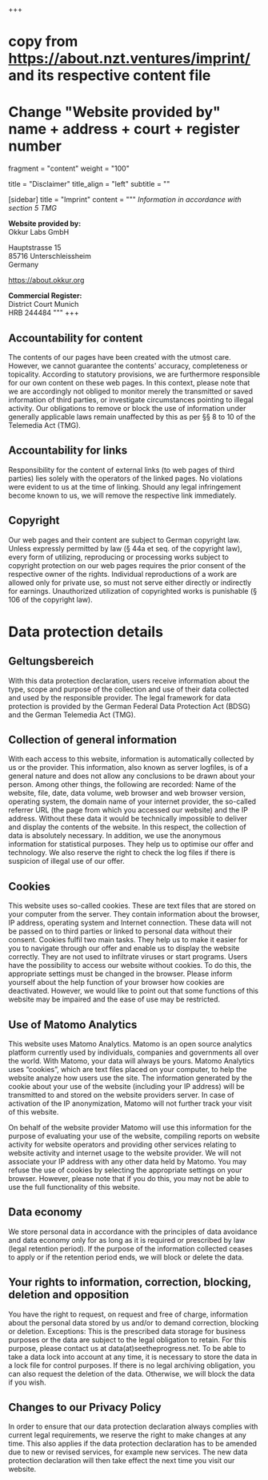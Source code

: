 +++
# copy from https://about.nzt.ventures/imprint/ and its respective content file
# Change "Website provided by" name + address + court + register number
fragment = "content"
weight = "100"

title = "Disclaimer"
title_align = "left"
subtitle = ""

[sidebar]
  title = "Imprint"
  content = """
*Information in accordance with section 5 TMG*

**Website provided by:**  
Okkur Labs GmbH

Hauptstrasse 15  
85716 Unterschleissheim  
Germany

https://about.okkur.org

**Commercial Register:**  
District Court Munich  
HRB 244484
"""
+++

## Accountability for content
The contents of our pages have been created with the utmost care. However, we cannot guarantee the contents' accuracy, completeness or topicality. According to statutory provisions, we are furthermore responsible for our own content on these web pages. In this context, please note that we are accordingly not obliged to monitor merely the transmitted or saved information of third parties, or investigate circumstances pointing to illegal activity. Our obligations to remove or block the use of information under generally applicable laws remain unaffected by this as per §§ 8 to 10 of the Telemedia Act (TMG).

## Accountability for links
Responsibility for the content of external links (to web pages of third parties) lies solely with the operators of the linked pages. No violations were evident to us at the time of linking. Should any legal infringement become known to us, we will remove the respective link immediately.

## Copyright
Our web pages and their content are subject to German copyright law. Unless expressly permitted by law (§ 44a et seq. of the copyright law), every form of utilizing, reproducing or processing works subject to copyright protection on our web pages requires the prior consent of the respective owner of the rights. Individual reproductions of a work are allowed only for private use, so must not serve either directly or indirectly for earnings. Unauthorized utilization of copyrighted works is punishable (§ 106 of the copyright law).

# Data protection details
## Geltungsbereich

With this data protection declaration, users receive information about the type, scope and purpose of the collection and use of their data collected and used by the responsible provider.
The legal framework for data protection is provided by the German Federal Data Protection Act (BDSG) and the German Telemedia Act (TMG).

## Collection of general information
With each access to this website, information is automatically collected by us or the provider. This information, also known as server logfiles, is of a general nature and does not allow any conclusions to be drawn about your person.
Among other things, the following are recorded: Name of the website, file, date, data volume, web browser and web browser version, operating system, the domain name of your internet provider, the so-called referrer URL (the page from which you accessed our website) and the IP address.
Without these data it would be technically impossible to deliver and display the contents of the website. In this respect, the collection of data is absolutely necessary. In addition, we use the anonymous information for statistical purposes. They help us to optimise our offer and technology. We also reserve the right to check the log files if there is suspicion of illegal use of our offer.

## Cookies
This website uses so-called cookies. These are text files that are stored on your computer from the server. They contain information about the browser, IP address, operating system and Internet connection. These data will not be passed on to third parties or linked to personal data without their consent.
Cookies fulfil two main tasks. They help us to make it easier for you to navigate through our offer and enable us to display the website correctly. They are not used to infiltrate viruses or start programs.
Users have the possibility to access our website without cookies. To do this, the appropriate settings must be changed in the browser. Please inform yourself about the help function of your browser how cookies are deactivated. However, we would like to point out that some functions of this website may be impaired and the ease of use may be restricted.

## Use of Matomo Analytics 
This website uses Matomo Analytics. Matomo is an open source analytics platform currently used by individuals, companies and governments all over the world. With Matomo, your data will always be yours. Matomo Analytics uses “cookies”, which are text files placed on your computer, to help the website analyze how users use the site. The information generated by the cookie about your use of the website (including your IP address) will be transmitted to and stored on the website providers server. In case of activation of the IP anonymization, Matomo will not further track your visit of this website.

On behalf of the website provider Matomo will use this information for the purpose of evaluating your use of the website, compiling reports on website activity for website operators and providing other services relating to website activity and internet usage to the website provider. We will not associate your IP address with any other data held by Matomo. You may refuse the use of cookies by selecting the appropriate settings on your browser. However, please note that if you do this, you may not be able to use the full functionality of this website.

## Data economy
We store personal data in accordance with the principles of data avoidance and data economy only for as long as it is required or prescribed by law (legal retention period). If the purpose of the information collected ceases to apply or if the retention period ends, we will block or delete the data.

## Your rights to information, correction, blocking, deletion and opposition
You have the right to request, on request and free of charge, information about the personal data stored by us and/or to demand correction, blocking or deletion. Exceptions: This is the prescribed data storage for business purposes or the data are subject to the legal obligation to retain.
For this purpose, please contact us at data(at)seetheprogress.net.
To be able to take a data lock into account at any time, it is necessary to store the data in a lock file for control purposes. If there is no legal archiving obligation, you can also request the deletion of the data. Otherwise, we will block the data if you wish.

## Changes to our Privacy Policy
In order to ensure that our data protection declaration always complies with current legal requirements, we reserve the right to make changes at any time. This also applies if the data protection declaration has to be amended due to new or revised services, for example new services. The new data protection declaration will then take effect the next time you visit our website.
